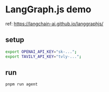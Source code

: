 # LangGraph.js demo

ref: <https://langchain-ai.github.io/langgraphjs/>

## setup

```bash
export OPENAI_API_KEY="sk-...";
export TAVILY_API_KEY="tvly-...";
```

## run

```bash
pnpm run agent
```
